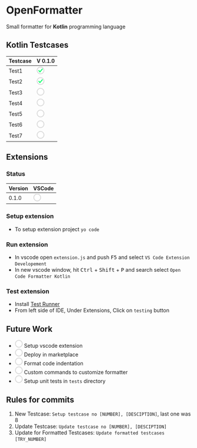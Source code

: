 # OpenFormatter
Small formatter for **Kotlin** programming language


## Kotlin Testcases
|Testcase  |V 0.1.0     |
|----------|------------|
|Test1     |![](_/c.png)|
|Test2     |![](_/c.png)|
|Test3     |![](_/u.png)|
|Test4     |![](_/u.png)|
|Test5     |![](_/u.png)|
|Test6     |![](_/u.png)|
|Test7     |![](_/u.png)|


## Extensions
### Status
|Version   |VSCode      |
|----------|------------|
|0.1.0     |![](_/u.png)|

### Setup extension
- To setup extension project `yo code`

### Run extension
- In vscode open `extension.js` and push <kbd>F5</kbd> and select `VS Code Extension Developement`
- In new vscode window, hit <kbd>Ctrl</kbd> + <kbd>Shift</kbd> + <kbd>P</kbd> and search select `Open Code Formatter Kotlin`

### Test extension
- Install [Test Runner](https://marketplace.visualstudio.com/items?itemName=ms-vscode.extension-test-runner)
- From left side of IDE, Under Extensions, Click on `testing` button

## Future Work
- ![](_/u.png) Setup vscode extension
- ![](_/u.png) Deploy in marketplace
- ![](_/u.png) Format code indentation
- ![](_/u.png) Custom commands to customize formatter
- ![](_/u.png) Setup unit tests in `tests` directory

## Rules for commits
1. New Testcase: `Setup testcase no [NUMBER], [DESCIPTION]`, last one was 8
1. Update Testcase: `Update testcase no [NUMBER], [DESCIPTION]`
1. Update for Formatted Testcases: `Update formatted testcases [TRY_NUMBER]`